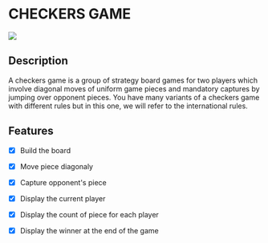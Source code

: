 # CHECKERS GAME

<img src="img/checkers.gif" />

## Description

A checkers game is a group of strategy board games for two players which involve diagonal moves of uniform game pieces and mandatory captures by jumping over opponent pieces. You have many variants of a checkers game with different rules but in this one, we will refer to the international rules.

## Features

- [x] Build the board
- [x] Move piece diagonaly
- [x] Capture opponent's piece
- [x] Display the current player
- [x] Display the count of piece for each player
- [x] Display the winner at the end of the game

